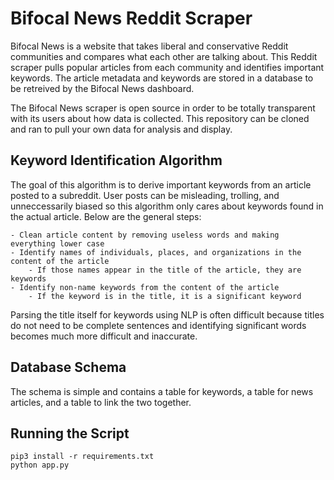 # Bifocal News Reddit Scraper
Bifocal News is a website that takes liberal and conservative Reddit communities and compares what each other are talking about. This Reddit scraper pulls popular articles from each community and identifies important keywords. The article metadata and keywords are stored in a database to be retreived by the Bifocal News dashboard.

The Bifocal News scraper is open source in order to be totally transparent with its users about how data is collected. This repository can be cloned and ran to pull your own data for analysis and display.

## Keyword Identification Algorithm
The goal of this algorithm is to derive important keywords from an article posted to a subreddit. User posts can be misleading, trolling, and unneccessarily biased so this algorithm only cares about keywords found in the actual article. Below are the general steps:

    - Clean article content by removing useless words and making everything lower case
    - Identify names of individuals, places, and organizations in the content of the article
        - If those names appear in the title of the article, they are keywords
    - Identify non-name keywords from the content of the article
        - If the keyword is in the title, it is a significant keyword

Parsing the title itself for keywords using NLP is often difficult because titles do not need to be complete sentences and identifying significant words becomes much more difficult and inaccurate.

## Database Schema
The schema is simple and contains a table for keywords, a table for news articles, and a table to link the two together.

## Running the Script

    pip3 install -r requirements.txt
    python app.py